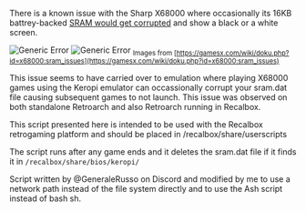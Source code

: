 There is a known issue with the Sharp X68000 where occasionally its 16KB battrey-backed [SRAM would get corrupted](https://gamesx.com/wiki/doku.php?id=x68000:sram_issues) and show a black or a white screen.

![Generic Error](https://i.imgur.com/warex72.png)
![Generic Error](https://i.imgur.com/2ksWfdz.png)
</sub><sub>Images from [https://gamesx.com/wiki/doku.php?id=x68000:sram_issues](https://gamesx.com/wiki/doku.php?id=x68000:sram_issues)

This issue seems to have carried over to emulation where playing X68000 games using the Keropi emulator can occassionally corrupt your sram.dat file causing subsequent games to not launch.  This issue was observed on both standalone Retroarch and also Retroarch running in Recalbox.

This script presented here is intended to be used with the Recalbox retrogaming platform and should be placed in /recalbox/share/userscripts

The script runs after any game ends and it deletes the sram.dat file if it finds it in `/recalbox/share/bios/keropi/`

Script written by @GeneraleRusso on Discord and modified by me to use a network path instead of the file system directly and to use the Ash script instead of bash sh.
